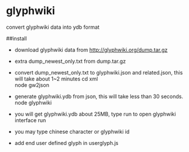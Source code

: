 glyphwiki
=========

convert glyphwiki data into ydb format


##install
* download glyphwiki data from http://glyphwiki.org/dump.tar.gz
* extra dump_newest_only.txt from dump.tar.gz 
* convert dump_newest_only.txt to glyphwiki.json and related.json, this will take about 1~2 minutes
	cd xml	
	node gw2json

* generate glyphwiki.ydb from json, this will take less than 30 seconds.
    node glyphwiki

* you will get glyphwiki.ydb about 25MB, type run to open glyphwiki interface
    run

* you may type chinese character or glyphwiki id 

* add end user defined glyph in userglyph.js